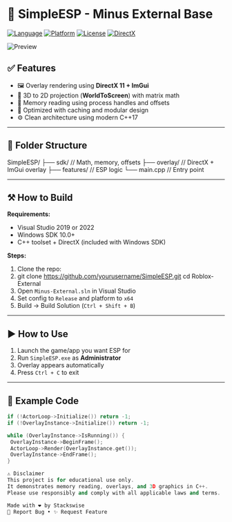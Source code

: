 # 🎯 SimpleESP - Minus External Base

[![Language](https://img.shields.io/badge/Language-C++-blue.svg)](https://isocpp.org/)
[![Platform](https://img.shields.io/badge/Platform-Windows-lightgrey.svg)](https://www.microsoft.com/windows)
[![License](https://img.shields.io/badge/License-Educational-green.svg)](#disclaimer)
[![DirectX](https://img.shields.io/badge/Graphics-DirectX%2011-red.svg)](https://learn.microsoft.com/en-us/windows/win32/direct3d11/)

![Preview](https://github.com/user-attachments/assets/6c157248-7d93-478b-b96b-730f8399f5b2)

## ✅ Features

- 🖼️ Overlay rendering using **DirectX 11 + ImGui**
- 🎯 3D to 2D projection (**WorldToScreen**) with matrix math
- 🧠 Memory reading using process handles and offsets
- 🚀 Optimized with caching and modular design
- ⚙️ Clean architecture using modern C++17

---

## 📁 Folder Structure
SimpleESP/
├── sdk/ // Math, memory, offsets
├── overlay/ // DirectX + ImGui overlay
├── features/ // ESP logic
└── main.cpp // Entry point

---

## ⚒️ How to Build

**Requirements:**
- Visual Studio 2019 or 2022
- Windows SDK 10.0+
- C++ toolset + DirectX (included with Windows SDK)

**Steps:**
1. Clone the repo:
2. git clone https://github.com/yourusername/SimpleESP.git
cd Roblox-External
2. Open `Minus-External.sln` in Visual Studio  
3. Set config to `Release` and platform to `x64`  
4. Build → Build Solution (`Ctrl + Shift + B`)

---

## ▶️ How to Use

1. Launch the game/app you want ESP for  
2. Run `SimpleESP.exe` as **Administrator**  
3. Overlay appears automatically  
4. Press `Ctrl + C` to exit  

---

## 🧪 Example Code

```cpp
if (!ActorLoop->Initialize()) return -1;
if (!OverlayInstance->Initialize()) return -1;

while (OverlayInstance->IsRunning()) {
 OverlayInstance->BeginFrame();
 ActorLoop->Render(OverlayInstance.get());
 OverlayInstance->EndFrame();
}

⚠️ Disclaimer
This project is for educational use only.
It demonstrates memory reading, overlays, and 3D graphics in C++.
Please use responsibly and comply with all applicable laws and terms.

Made with ❤️ by Stackswise
🐛 Report Bug • ✨ Request Feature
